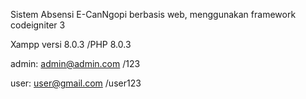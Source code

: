 Sistem Absensi E-CanNgopi berbasis web, menggunakan framework codeigniter 3


Xampp versi 8.0.3 /PHP 8.0.3

admin: admin@admin.com /123

user: user@gmail.com /user123
